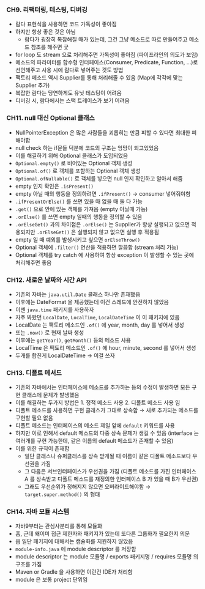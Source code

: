 ### CH9. 리팩터링, 테스팅, 디버깅

- 람다 표현식을 사용하면 코드 가독성이 좋아짐
- 하지만 항상 좋은 것은 아님
    - 람다가 굉장히 복잡해질 때가 있는데, 그건 그냥 메소드로 따로 만들어주고 메소드 참조를 해주면 굿
- for loop 도 stream 으로 처리해주면 가독성이 좋아짐 (파이프라인의 의도가 보임)
- 메소드의 파라미터를 함수형 인터페이스(Consumer, Predicate, Function, …)로 선언해주고 사용 시에 람다로 넣어주는 것도 방법
- 팩토리 메소드 역시 Supplier를 통해 처리해줄 수 있음 (Map에 각각에 맞는 Supplier 추가)
- 복잡한 람다는 당연하게도 유닛 테스팅이 어려움
- 디버깅 시, 람다에서는 스택 트레이스가 보기 어려움

### CH11. null 대신 Optional 클래스

- NullPointerException 은 많은 사람들을 괴롭히는 만큼 피할 수 있다면 최대한 피해야함
- null check 하는 if문들 덕분에 코드의 구조는 엉망이 되고있었음
- 이를 해결하기 위해 Optional 클래스가 도입되었음
- `Optional.empty()` 로 비어있는 Optional 객체 생성
- `Optional.of()` 로 객체를 포함하는 Optional 객체 생성
- `Optional.ofNullable()` 로 객체를 넣으면 null 인지 확인하고 알아서 해줌
- empty 인지 확인은 `.isPresent()`
- empty 아닐 때의 행동을 정의하려면 `.ifPresent()` → consumer 넣어줘야함
- `.ifPresentOrElse()` 를 쓰면 있을 때 없을 때 둘 다 가능
- `.get()` 으로 안에 있는 객체를 가져옴 (empty 아닐때 가능)
- `.orElse()` 를 쓰면 empty 일때의 행동을 정의할 수 있음
- `.orElseGet()` 과의 차이점은 `.orElse()` 는 Supplier가 항상 실행되고 없으면 적용되지만 `.orElseGet()` 은 실행되지 않고 없으면 실행 후 적용됨
- empty 일 때 예외를 발생시키고 싶으면 `orElseThrow()`
- Optional 객체에 `.filter()` 연산을 적용하면 깔끔함 (stream 처리 가능)
- Optional 객체를 try catch 에 사용하여 항상 exception 이 발생할 수 있는 곳에 처리해주면 좋음

### CH12. 새로운 날짜와 시간 API

- 기존의 자바는 `java.util.Date` 클래스 하나만 존재했음
- 이후에는 DateFormat 을 제공했는데 이건 스레드에 안전하지 않았음
- 이젠 `java.time` 패키지를 사용하자
- 자주 봐왔던 `LocalDate`, `LocalTime`, `LocalDateTime` 이 이 패키지에 있음
- LocalDate 는 팩토리 메소드인 `.of()` 에 year, month, day 를 넣어서 생성
- 또는 `.now()` 로 현재 날짜 생성
- 이후에는 `getYear()`, `getMonth()` 등의 메소드 사용
- LocalTime 은 팩토리 메소드인 `.of()` 에 hour, minute, second 를 넣어서 생성
- 두개를 합친게 LocalDateTime → 이걸 쓰자

### CH13. 디폴트 메서드

- 기존의 자바에서는 인터페이스에 메소드를 추가하는 등의 수정이 발생하면 모든 구현 클래스에 문제가 발생했음
- 이를 해결하는 두가지 방법은 1. 정적 메소드 사용 2. 디폴트 메소드 사용 임
- 디폴트 메소드를 사용하면 구현 클래스가 그대로 상속함 → 새로 추가되는 메소드를 구현할 필요 없음
- 디폴트 메소드는 인터페이스의 메소드 제일 앞에 `default` 키워드를 사용
- 하지만 이로 인해서 default 메소드의 다중 상속 문제가 생길 수 있음
(interface 는 여러개를 구현 가능한데, 같은 이름의 default 메소드가 존재할 수 있음)
- 이를 위한 규칙이 존재함
    - 일단 클래스나 슈퍼클래스를 상속 받게될 때 이름이 같은 디폴트 메소드보다 우선권을 가짐
    - 그 다음은 서브인터페이스가 우선권을 가짐
    (디폴트 메소드를 가진 인터페이스 A 를 상속받고 디폴트 메소드를 재정의한 인터페이스 B 가 있을 때 B가 우선권)
    - 그래도 우선순위가 정해지지 않으면 오버라이드해야함 → `target.super.method()` 의 형태

### CH14. 자바 모듈 시스템

- 자바9부터는 관심사분리를 통해 모듈화
- 흠, 근데 왜이미 접근 제한자와 패키지가 있는데 또다른 그룹화가 필요한지 의문
- 음 일단 패키지에 대해서는 캡슐화를 지원하지 않았음
- `module-info.java` 에 module descriptor 를 저장함
- module descriptor 는 module 모듈명 / exports 패키지명 / requires 모듈명 의 구조를 가짐
- Maven or Gradle 을 사용하면 이런건 IDE가 처리함
- module 은 보통 project 단위임